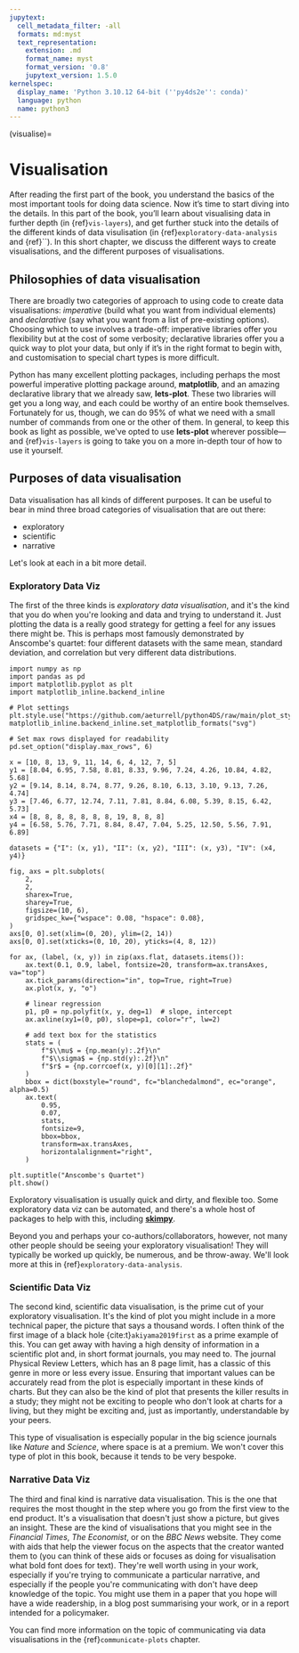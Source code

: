 ```yaml
---
jupytext:
  cell_metadata_filter: -all
  formats: md:myst
  text_representation:
    extension: .md
    format_name: myst
    format_version: '0.8'
    jupytext_version: 1.5.0
kernelspec:
  display_name: 'Python 3.10.12 64-bit (''py4ds2e'': conda)'
  language: python
  name: python3
---
```

(visualise)=
# Visualisation

After reading the first part of the book, you understand the basics of the most important tools for doing data science. Now it’s time to start diving into the details. In this part of the book, you’ll learn about visualising data in further depth (in {ref}`vis-layers`), and get further stuck into the details of the different kinds of data visulisation (in {ref}`exploratory-data-analysis` and {ref}``). In this short chapter, we discuss the different ways to create visualisations, and the different purposes of visualisations.

## Philosophies of data visualisation

There are broadly two categories of approach to using code to create data visualisations: *imperative* (build what you want from individual elements) and *declarative* (say what you want from a list of pre-existing options). Choosing which to use involves a trade-off: imperative libraries offer you flexibility but at the cost of some verbosity; declarative libraries offer you a quick way to plot your data, but only if it’s in the right format to begin with, and customisation to special chart types is more difficult.

Python has many excellent plotting packages, including perhaps the most powerful imperative plotting package around, **matplotlib**, and an amazing declarative library that we already saw, **lets-plot**. These two libraries will get you a long way, and each could be worthy of an entire book themselves. Fortunately for us, though, we can do 95% of what we need with a small number of commands from one or the other of them. In general, to keep this book as light as possible, we've opted to use **lets-plot** wherever possible—and {ref}`vis-layers` is going to take you on a more in-depth tour of how to use it yourself.

## Purposes of data visualisation

Data visualisation has all kinds of different purposes. It can be useful to bear in mind three broad categories of visualisation that are out there:

- exploratory
- scientific
- narrative

Let's look at each in a bit more detail.

### Exploratory Data Viz

The first of the three kinds is *exploratory data visualisation*, and it's the kind that you do when you're looking and data and trying to understand it. Just plotting the data is a really good strategy for getting a feel for any issues there might be. This is perhaps most famously demonstrated by Anscombe's quartet: four different datasets with the same mean, standard deviation, and correlation but very different data distributions.

```{code-cell} ipython3
import numpy as np
import pandas as pd
import matplotlib.pyplot as plt
import matplotlib_inline.backend_inline

# Plot settings
plt.style.use("https://github.com/aeturrell/python4DS/raw/main/plot_style.txt")
matplotlib_inline.backend_inline.set_matplotlib_formats("svg")

# Set max rows displayed for readability
pd.set_option("display.max_rows", 6)

x = [10, 8, 13, 9, 11, 14, 6, 4, 12, 7, 5]
y1 = [8.04, 6.95, 7.58, 8.81, 8.33, 9.96, 7.24, 4.26, 10.84, 4.82, 5.68]
y2 = [9.14, 8.14, 8.74, 8.77, 9.26, 8.10, 6.13, 3.10, 9.13, 7.26, 4.74]
y3 = [7.46, 6.77, 12.74, 7.11, 7.81, 8.84, 6.08, 5.39, 8.15, 6.42, 5.73]
x4 = [8, 8, 8, 8, 8, 8, 8, 19, 8, 8, 8]
y4 = [6.58, 5.76, 7.71, 8.84, 8.47, 7.04, 5.25, 12.50, 5.56, 7.91, 6.89]

datasets = {"I": (x, y1), "II": (x, y2), "III": (x, y3), "IV": (x4, y4)}

fig, axs = plt.subplots(
    2,
    2,
    sharex=True,
    sharey=True,
    figsize=(10, 6),
    gridspec_kw={"wspace": 0.08, "hspace": 0.08},
)
axs[0, 0].set(xlim=(0, 20), ylim=(2, 14))
axs[0, 0].set(xticks=(0, 10, 20), yticks=(4, 8, 12))

for ax, (label, (x, y)) in zip(axs.flat, datasets.items()):
    ax.text(0.1, 0.9, label, fontsize=20, transform=ax.transAxes, va="top")
    ax.tick_params(direction="in", top=True, right=True)
    ax.plot(x, y, "o")

    # linear regression
    p1, p0 = np.polyfit(x, y, deg=1)  # slope, intercept
    ax.axline(xy1=(0, p0), slope=p1, color="r", lw=2)

    # add text box for the statistics
    stats = (
        f"$\\mu$ = {np.mean(y):.2f}\n"
        f"$\\sigma$ = {np.std(y):.2f}\n"
        f"$r$ = {np.corrcoef(x, y)[0][1]:.2f}"
    )
    bbox = dict(boxstyle="round", fc="blanchedalmond", ec="orange", alpha=0.5)
    ax.text(
        0.95,
        0.07,
        stats,
        fontsize=9,
        bbox=bbox,
        transform=ax.transAxes,
        horizontalalignment="right",
    )

plt.suptitle("Anscombe's Quartet")
plt.show()
```

Exploratory visualisation is usually quick and dirty, and flexible too. Some exploratory data viz can be automated, and there's a whole host of packages to help with this, including [**skimpy**](https://aeturrell.github.io/skimpy/).

Beyond you and perhaps your co-authors/collaborators, however, not many other people should be seeing your exploratory visualisation! They will typically be worked up quickly, be numerous, and be throw-away. We'll look more at this in {ref}`exploratory-data-analysis`.

### Scientific Data Viz

The second kind, scientific data visualisation, is the prime cut of your exploratory visualisation. It's the kind of plot you might include in a more technical paper, the picture that says a thousand words. I often think of the first image of a black hole {cite:t}`akiyama2019first` as a prime example of this. You can get away with having a high density of information in a scientific plot and, in short format journals, you may need to. The journal Physical Review Letters, which has an 8 page limit, has a classic of this genre in more or less every issue. Ensuring that important values can be accurately read from the plot is especially important in these kinds of charts. But they can also be the kind of plot that presents the killer results in a study; they might not be exciting to people who don't look at charts for a living, but they might be exciting and, just as importantly, understandable by your peers.

This type of visualisation is especially popular in the big science journals like *Nature* and *Science*, where space is at a premium. We won't cover this type of plot in this book, because it tends to be very bespoke.

### Narrative Data Viz

The third and final kind is narrative data visualisation. This is the one that requires the most thought in the step where you go from the first view to the end product. It's a visualisation that doesn't just show a picture, but gives an insight. These are the kind of visualisations that you might see in the *Financial Times*, *The Economist*, or on the *BBC News* website. They come with aids that help the viewer focus on the aspects that the creator wanted them to (you can think of these aids or focuses as doing for visualisation what bold font does for text). They're well worth using in your work, especially if you're trying to communicate a particular narrative, and especially if the people you're communicating with don't have deep knowledge of the topic. You might use them in a paper that you hope will have a wide readership, in a blog post summarising your work, or in a report intended for a policymaker.

You can find more information on the topic of communicating via data visualisations in the {ref}`communicate-plots` chapter.
